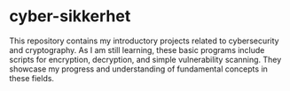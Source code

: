 # cyber-sikkerhet
This repository contains my introductory projects related to cybersecurity and cryptography. As I am still learning, these basic programs include scripts for encryption, decryption, and simple vulnerability scanning. They showcase my progress and understanding of fundamental concepts in these fields.
